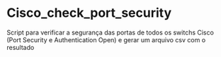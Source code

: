 # Cisco_check_port_security
Script para verificar a segurança das portas de todos os switchs Cisco (Port Security e Authentication Open) e gerar um arquivo csv com o resultado
